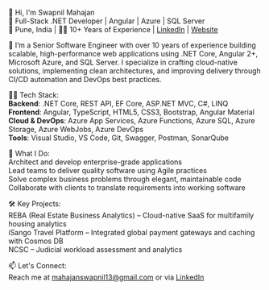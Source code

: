 👋 Hi, I'm Swapnil Mahajan <br>
🔧 Full-Stack .NET Developer | Angular | Azure | SQL Server<br>
📍 Pune, India | 🧑‍💻 10+ Years of Experience | [LinkedIn](https://www.linkedin.com/in/swapnilmahajan13)  | [Website](https://swapnilmahajan.netlify.app/)

🚀 I’m a Senior Software Engineer with over 10 years of experience building scalable, high-performance web applications using .NET Core, Angular 2+, Microsoft Azure, and SQL Server. I specialize in crafting cloud-native solutions, implementing clean architectures, and improving delivery through CI/CD automation and DevOps best practices.

👨‍💻 Tech Stack: <br>
<b>Backend</b>: .NET Core, REST API, EF Core, ASP.NET MVC, C#, LINQ <br>
<b>Frontend</b>: Angular, TypeScript, HTML5, CSS3, Bootstrap, Angular Material <br>
<b>Cloud & DevOps</b>: Azure App Services, Azure Functions, Azure SQL, Azure Storage, Azure WebJobs, Azure DevOps<br>
<b>Tools</b>: Visual Studio, VS Code, Git, Swagger, Postman, SonarQube<br>

🧩 What I Do:<br>
Architect and develop enterprise-grade applications<br>
Lead teams to deliver quality software using Agile practices<br>
Solve complex business problems through elegant, maintainable code<br>
Collaborate with clients to translate requirements into working software<br>

🛠️ Key Projects:<br>
REBA (Real Estate Business Analytics) – Cloud-native SaaS for multifamily housing analytics<br>
iSango Travel Platform – Integrated global payment gateways and caching with Cosmos DB<br>
NCSC – Judicial workload assessment and analytics<br>

📫 Let's Connect:<br>
Reach me at mahajanswapnil13@gmail.com or via [LinkedIn](https://www.linkedin.com/in/swapnilmahajan13) 
